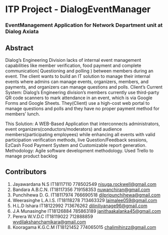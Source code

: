 # ITP Project - DialogEventManager

### EventManagement Application for Network Department unit at Dialog Axiata

## Abstract

Dialog’s Engineering Division lacks of internal event management capabilities like member verification, food payment and complete communication( Questioning and polling ) between members during an event.
The client wants to build an IT solution to manage their internal events where admins can manage events, organizers, members, and payments, and organizers can manage questions and polls.
Client’s Current System: 
Dialog’s Engineering division’s members currently use third-party QR code scanners to mark attendance in an event, which is via Google Forms and Google Sheets. They(Client) use a high-cost web portal to manage questions and polls and they have no proper payment method for members’ lunch.

This Solution: A WEB-Based Application that interconnects administrators, event organizers(conductors/moderators) and audience members(participating employees) while enhancing all events with valid participation verification methods,  live Question/Feedback sessions, EzCash Food Payment System and Customizable report generation.
Methodology: Agile software development methodology. Used Trello to manage product backlog


## Contributors

1.	Jayawardana N.S			IT18117110	778502549	nisuga.rockwell@gmail.com
2.	Bandara A.B.C.N.		IT18117356	719158353	nuwanchiran@gmail.com
3.	Punchihewa D. G.		IT18117974	766690518	dilpripunchihewa@gmail.com
4.	Weerasinghe L.A.I.S.	IT18118278	713463329	laimalee059@gmail.com
5.	H.L.D Ishara			IT18122992	713676262	diliniliyanage96@gmail.com
6.	J.A Munasinghe			IT18126884	785863189	janithaakalanka45@gmail.com
7.	Perera W.V.D.C			IT18119022	712888859	wvdilakshanchamikara@gmail.com
8.	Kooragama K.G.C.M		IT18121452	774065015	chalimihinzz@gmail.com
